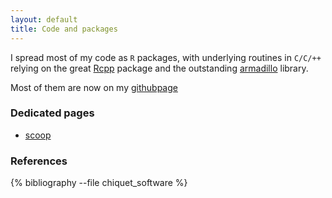 ```yaml
---
layout: default
title: Code and packages
---
```


I spread most of my code as `R` packages, with underlying routines in
`C/C/++` relying on the great
[Rcpp](http://cran.r-project.org/web/packages/Rcpp/index.html) package
and the outstanding [armadillo](http://arma.sourceforge.net/) library.

Most of them are now on my [githubpage](https://github.com/jchiquet/)

### Dedicated pages

* [scoop](scoop.html)

### References

{% bibliography --file chiquet_software %}
